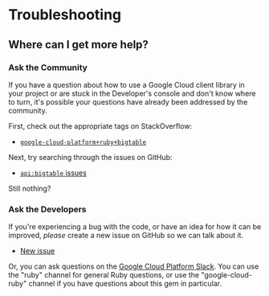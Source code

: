 # Troubleshooting

## Where can I get more help?

### Ask the Community

If you have a question about how to use a Google Cloud client library in your
project or are stuck in the Developer's console and don't know where to turn,
it's possible your questions have already been addressed by the community.

First, check out the appropriate tags on StackOverflow:
  - [`google-cloud-platform+ruby+bigtable`][so-ruby]

Next, try searching through the issues on GitHub:

  - [`api:bigtable` issues][gh-search-ruby]

Still nothing?

### Ask the Developers

If you're experiencing a bug with the code, or have an idea for how it can be
improved, *please* create a new issue on GitHub so we can talk about it.

  - [New issue][gh-ruby]

Or, you can ask questions on the [Google Cloud Platform Slack][slack-ruby]. You
can use the "ruby" channel for general Ruby questions, or use the
"google-cloud-ruby" channel if you have questions about this gem in particular.

[so-ruby]: http://stackoverflow.com/questions/tagged/google-cloud-platform+ruby+bigtable

[gh-search-ruby]: https://github.com/googlecloudplatform/google-cloud-ruby/issues?q=label%3A%22api%3A+bigtable%22

[gh-ruby]: https://github.com/googlecloudplatform/google-cloud-ruby/issues/new

[slack-ruby]: https://gcp-slack.appspot.com/
